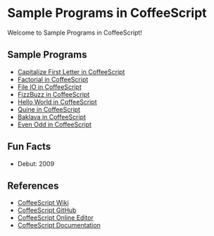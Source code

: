 # Sample Programs in CoffeeScript

Welcome to Sample Programs in CoffeeScript!

## Sample Programs

- [Capitalize First Letter in CoffeeScript](https://github.com/TheRenegadeCoder/sample-programs/issues/1325)
- [Factorial in CoffeeScript](https://github.com/TheRenegadeCoder/sample-programs/issues/1316)
- [File IO in CoffeeScript](https://github.com/TheRenegadeCoder/sample-programs/issues/1317)
- [FizzBuzz in CoffeeScript](https://github.com/TheRenegadeCoder/sample-programs/issues/1313)
- [Hello World in CoffeeScript](https://github.com/TheRenegadeCoder/sample-programs/issues/924)
- [Quine in CoffeeScript](https://github.com/TheRenegadeCoder/sample-programs/issues/1309)
- [Baklava in CoffeeScript](https://github.com/TheRenegadeCoder/sample-programs/pull/2184)
- [Even Odd in CoffeeScript](https://github.com/TheRenegadeCoder/sample-programs/pull/2193)

## Fun Facts

- Debut: 2009

## References

- [CoffeeScript Wiki](https://en.wikipedia.org/wiki/CoffeeScript)
- [CoffeeScript GitHub](https://github.com/jashkenas/coffeescript/)
- [CoffeeScript Online Editor](https://www.jdoodle.com/compile-coffeescript-online)
- [CoffeeScript Documentation](https://coffeescript.org/)